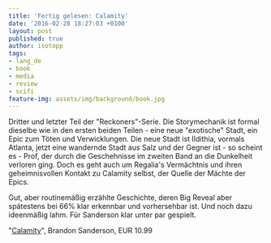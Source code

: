 ```yaml
---
title: 'Fertig gelesen: Calamity'
date: '2016-02-28 18:27:03 +0100'
layout: post
published: true
author: isotopp
tags:
- lang_de
- book
- media
- review
- scifi
feature-img: assets/img/background/book.jpg
---
```

Dritter und letzter Teil der "Reckoners"-Serie. Die Storymechanik ist formal dieselbe wie in den ersten beiden Teilen - eine neue "exotische" Stadt, ein Epic zum Töten und Verwicklungen. Die neue Stadt ist Ildithia, vormals Atlanta, jetzt eine wandernde Stadt aus Salz und der Gegner ist - so scheint es - Prof, der durch die Geschehnisse im zweiten Band an die Dunkelheit verloren ging. Doch es geht auch um Regalia's Vermächtnis und ihren geheimnisvollen Kontakt zu Calamity selbst, der Quelle der Mächte der Epics.

Gut, aber routinemäßig erzählte Geschichte, deren Big Reveal aber spätestens bei 66% klar erkennbar und vorhersehbar ist. Und noch dazu ideenmäßig lahm. Für Sanderson klar unter par gespielt.

"[Calamity](http://www.amazon.de/dp/B00VZZ085G)", Brandon Sanderson, EUR 10.99
